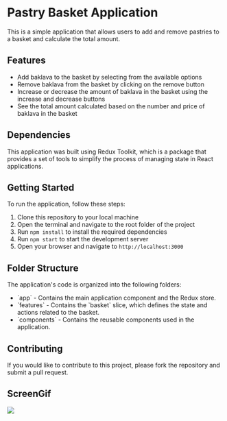 # Pastry Basket Application

This is a simple application that allows users to add and remove pastries to a basket and calculate the total amount.

## Features

<ul>
 <li>Add baklava to the basket by selecting from the available options</li>
 <li>Remove baklava from the basket by clicking on the remove button</li>
 <li>Increase or decrease the amount of baklava in the basket using the increase and decrease buttons</li>
 <li>See the total amount calculated based on the number and price of baklava in the basket</li>
</ul>

## Dependencies

This application was built using Redux Toolkit, which is a package that provides a set of tools to simplify the process of managing state in React applications.

## Getting Started

To run the application, follow these steps:

1. Clone this repository to your local machine
2. Open the terminal and navigate to the root folder of the project
3. Run `npm install` to install the required dependencies
4. Run `npm start` to start the development server
5. Open your browser and navigate to `http://localhost:3000`

## Folder Structure

The application's code is organized into the following folders:

<ul>
 <li>`app` - Contains the main application component and the Redux store.</li>
 <li>`features` - Contains the `basket` slice, which defines the state and actions related to the basket.</li>
 <li>`components` - Contains the reusable components used in the application.</li>
</ul>

## Contributing

If you would like to contribute to this project, please fork the repository and submit a pull request.

## ScreenGif

![](screen2.gif)